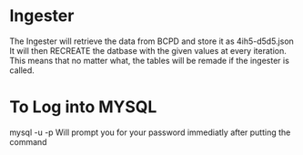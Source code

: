 # Ingester

The Ingester will retrieve the data from BCPD and store it as 4ih5-d5d5.json
It will then RECREATE the datbase with the given values at every iteration. This means that no matter what, the tables will be remade if the ingester is called.

# To Log into MYSQL

mysql -u <Username> -p
Will prompt you for your password immediatly after putting the command



